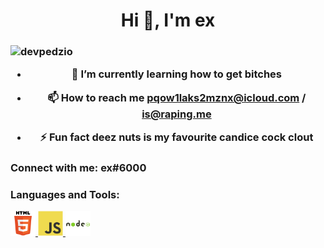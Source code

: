 <h1 align="center">Hi 👋, I'm ex</h1>
<h3 align="center"I code in: c, js, java and a few other languages</h3>

<p align="left"> <img src="https://komarev.com/ghpvc/?username=devpedzio&label=Profile%20views&color=0e75b6&style=flat" alt="devpedzio" /> </p>

- 🌱 I’m currently learning **how to get bitches**

- 📫 How to reach me **pqow1laks2mznx@icloud.com** / **is@raping.me**

- ⚡ Fun fact **deez nuts is my favourite candice cock clout**

<h3 align="left">Connect with me: ex#6000</h3>

<h3 align="left">Languages and Tools:</h3>
<p align="left"> <a href="https://www.w3.org/html/" target="_blank" rel="noreferrer"> <img src="https://raw.githubusercontent.com/devicons/devicon/master/icons/html5/html5-original-wordmark.svg" alt="html5" width="40" height="40"/> </a> <a href="https://developer.mozilla.org/en-US/docs/Web/JavaScript" target="_blank" rel="noreferrer"> <img src="https://raw.githubusercontent.com/devicons/devicon/master/icons/javascript/javascript-original.svg" alt="javascript" width="40" height="40"/> </a> <a href="https://nodejs.org" target="_blank" rel="noreferrer"> <img src="https://raw.githubusercontent.com/devicons/devicon/master/icons/nodejs/nodejs-original-wordmark.svg" alt="nodejs" width="40" height="40"/> </a> </p>


